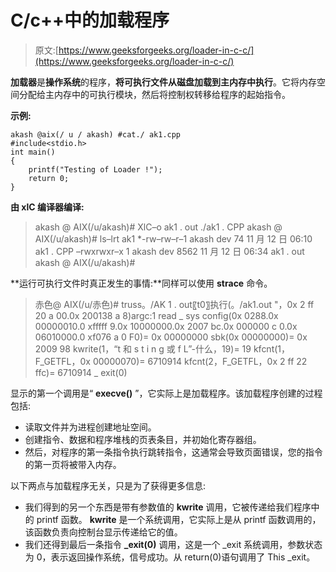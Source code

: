 # C/c++中的加载程序

> 原文:[https://www.geeksforgeeks.org/loader-in-c-c/](https://www.geeksforgeeks.org/loader-in-c-c/)

**加载器**是**操作系统**的程序，**将可执行文件从磁盘加载到主内存中执行**。它将内存空间分配给主内存中的可执行模块，然后将控制权转移给程序的起始指令。

**示例:**

```
akash @aix(/ u / akash) #cat./ ak1.cpp
#include<stdio.h>
int main()
{
    printf("Testing of Loader !");
    return 0;
}
```

**由 xlC 编译器编译:**

> akash @ AIX(/u/akash)# XlC–o ak1 . out ./ak1 . CPP akash @ AIX(/u/akash)# ls–lrt ak1 *-rw–rw–r–1 akash dev 74 11 月 12 日 06:10 ak1 . CPP
> –rwxrwxr–x 1 akash dev 8562 11 月 12 日 06:34 ak1 . out akash @ AIX(/u/akash)#

**运行可执行文件时真正发生的事情:**同样可以使用 **strace** 命令。

> 赤色@ AIX(/u/赤色)# truss。/AK 1 . out〖t0〗执行(。/ak1.out "，0x 2 ff 20 a 00.0x 200138 a 8)argc:1
> read _ sys config(0x 0288.0x 00000010.0 xfffff 9.0x 10000000.0x 2007 bc.0x 000000 c 0.0x 06010000.0 xf076 a 0 F0)= 0x 00000000
> sbk(0x 00000000)= 0x 2009 98
> kwrite(1，“t 和 s t i n g 或 f L”-什么，19)= 19
> kfcnt(1，F_GETFL，0x 00000070)= 6710914
> kfcnt(2，F_GETFL，0x 2 ff 22 ffc)= 6710914
> _ exit(0)

显示的第一个调用是“ **execve()** ”，它实际上是加载程序。该加载程序创建的过程包括:

*   读取文件并为进程创建地址空间。
*   创建指令、数据和程序堆栈的页表条目，并初始化寄存器组。
*   然后，对程序的第一条指令执行跳转指令，这通常会导致页面错误，您的指令的第一页将被带入内存。

以下两点与加载程序无关，只是为了获得更多信息:

*   我们得到的另一个东西是带有参数值的 **kwrite** 调用，它被传递给我们程序中的 printf 函数。 **kwrite** 是一个系统调用，它实际上是从 printf 函数调用的，该函数负责向控制台显示传递给它的值。
*   我们还得到最后一条指令 **_exit(0)** 调用，这是一个 _exit 系统调用，参数状态为 0，表示返回操作系统，信号成功。从 return(0)语句调用了 This _exit。